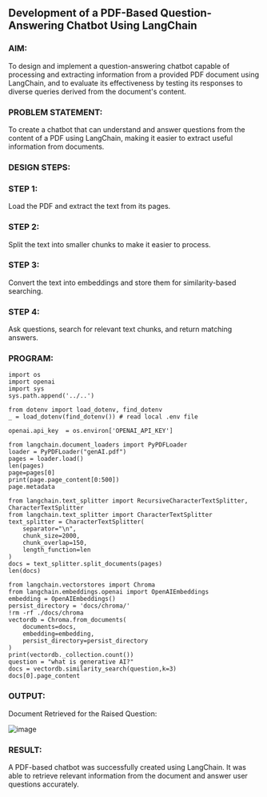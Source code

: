 ## Development of a PDF-Based Question-Answering Chatbot Using LangChain

### AIM:
To design and implement a question-answering chatbot capable of processing and extracting information from a provided PDF document using LangChain, and to evaluate its effectiveness by testing its responses to diverse queries derived from the document's content.

### PROBLEM STATEMENT:
To create a chatbot that can understand and answer questions from the content of a PDF using LangChain, making it easier to extract useful information from documents.

### DESIGN STEPS:
### STEP 1:
Load the PDF and extract the text from its pages.

### STEP 2:
Split the text into smaller chunks to make it easier to process.

### STEP 3:
Convert the text into embeddings and store them for similarity-based searching.

### STEP 4:
Ask questions, search for relevant text chunks, and return matching answers.

### PROGRAM:
```
import os
import openai
import sys
sys.path.append('../..')

from dotenv import load_dotenv, find_dotenv
_ = load_dotenv(find_dotenv()) # read local .env file

openai.api_key  = os.environ['OPENAI_API_KEY']

from langchain.document_loaders import PyPDFLoader
loader = PyPDFLoader("genAI.pdf")
pages = loader.load()
len(pages)
page=pages[0]
print(page.page_content[0:500])
page.metadata

from langchain.text_splitter import RecursiveCharacterTextSplitter, CharacterTextSplitter
from langchain.text_splitter import CharacterTextSplitter
text_splitter = CharacterTextSplitter(
    separator="\n",
    chunk_size=2000,
    chunk_overlap=150,
    length_function=len
)
docs = text_splitter.split_documents(pages)
len(docs)

from langchain.vectorstores import Chroma
from langchain.embeddings.openai import OpenAIEmbeddings
embedding = OpenAIEmbeddings()
persist_directory = 'docs/chroma/'
!rm -rf ./docs/chroma
vectordb = Chroma.from_documents(
    documents=docs,
    embedding=embedding,
    persist_directory=persist_directory
)
print(vectordb._collection.count())
question = "what is generative AI?"
docs = vectordb.similarity_search(question,k=3)
docs[0].page_content

```
### OUTPUT:

Document Retrieved for the Raised Question:

![image](https://github.com/user-attachments/assets/d903409f-ae99-4833-9f13-c5701848c2b4)

### RESULT:
A PDF-based chatbot was successfully created using LangChain. It was able to retrieve relevant information from the document and answer user questions accurately.
